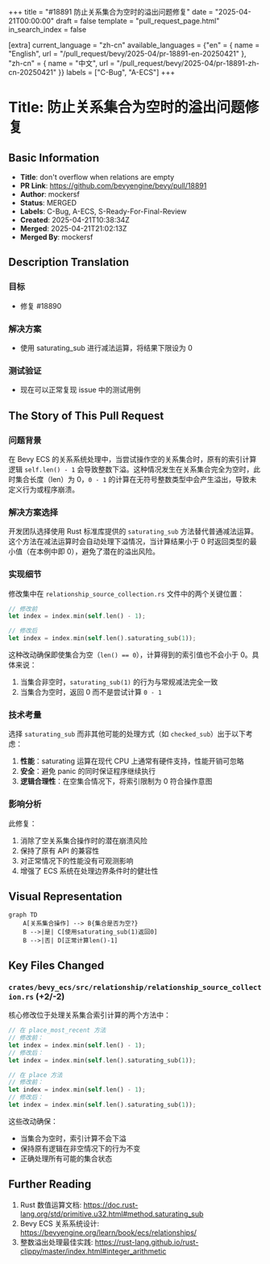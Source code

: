 +++
title = "#18891 防止关系集合为空时的溢出问题修复"
date = "2025-04-21T00:00:00"
draft = false
template = "pull_request_page.html"
in_search_index = false

[extra]
current_language = "zh-cn"
available_languages = {"en" = { name = "English", url = "/pull_request/bevy/2025-04/pr-18891-en-20250421" }, "zh-cn" = { name = "中文", url = "/pull_request/bevy/2025-04/pr-18891-zh-cn-20250421" }}
labels = ["C-Bug", "A-ECS"]
+++

# Title: 防止关系集合为空时的溢出问题修复

## Basic Information
- **Title**: don't overflow when relations are empty
- **PR Link**: https://github.com/bevyengine/bevy/pull/18891
- **Author**: mockersf
- **Status**: MERGED
- **Labels**: C-Bug, A-ECS, S-Ready-For-Final-Review
- **Created**: 2025-04-21T10:38:34Z
- **Merged**: 2025-04-21T21:02:13Z
- **Merged By**: mockersf

## Description Translation
### 目标
- 修复 #18890 

### 解决方案
- 使用 saturating_sub 进行减法运算，将结果下限设为 0

### 测试验证
- 现在可以正常复现 issue 中的测试用例

## The Story of This Pull Request

### 问题背景
在 Bevy ECS 的关系系统处理中，当尝试操作空的关系集合时，原有的索引计算逻辑 `self.len() - 1` 会导致整数下溢。这种情况发生在关系集合完全为空时，此时集合长度（len）为 0，`0 - 1` 的计算在无符号整数类型中会产生溢出，导致未定义行为或程序崩溃。

### 解决方案选择
开发团队选择使用 Rust 标准库提供的 `saturating_sub` 方法替代普通减法运算。这个方法在减法运算时会自动处理下溢情况，当计算结果小于 0 时返回类型的最小值（在本例中即 0），避免了潜在的溢出风险。

### 实现细节
修改集中在 `relationship_source_collection.rs` 文件中的两个关键位置：

```rust
// 修改前
let index = index.min(self.len() - 1);

// 修改后
let index = index.min(self.len().saturating_sub(1));
```

这种改动确保即使集合为空（`len() == 0`），计算得到的索引值也不会小于 0。具体来说：
1. 当集合非空时，`saturating_sub(1)` 的行为与常规减法完全一致
2. 当集合为空时，返回 0 而不是尝试计算 `0 - 1`

### 技术考量
选择 `saturating_sub` 而非其他可能的处理方式（如 `checked_sub`）出于以下考虑：
1. **性能**：saturating 运算在现代 CPU 上通常有硬件支持，性能开销可忽略
2. **安全**：避免 panic 的同时保证程序继续执行
3. **逻辑合理性**：在空集合情况下，将索引限制为 0 符合操作意图

### 影响分析
此修复：
1. 消除了空关系集合操作时的潜在崩溃风险
2. 保持了原有 API 的兼容性
3. 对正常情况下的性能没有可观测影响
4. 增强了 ECS 系统在处理边界条件时的健壮性

## Visual Representation

```mermaid
graph TD
    A[关系集合操作] --> B{集合是否为空?}
    B -->|是| C[使用saturating_sub(1)返回0]
    B -->|否| D[正常计算len()-1]
```

## Key Files Changed

### `crates/bevy_ecs/src/relationship/relationship_source_collection.rs` (+2/-2)
核心修改位于处理关系集合索引计算的两个方法中：

```rust
// 在 place_most_recent 方法
// 修改前：
let index = index.min(self.len() - 1);
// 修改后：
let index = index.min(self.len().saturating_sub(1));

// 在 place 方法
// 修改前：
let index = index.min(self.len() - 1);
// 修改后：
let index = index.min(self.len().saturating_sub(1));
```

这些改动确保：
- 当集合为空时，索引计算不会下溢
- 保持原有逻辑在非空情况下的行为不变
- 正确处理所有可能的集合状态

## Further Reading
1. Rust 数值运算文档: https://doc.rust-lang.org/std/primitive.u32.html#method.saturating_sub
2. Bevy ECS 关系系统设计: https://bevyengine.org/learn/book/ecs/relationships/
3. 整数溢出处理最佳实践: https://rust-lang.github.io/rust-clippy/master/index.html#integer_arithmetic